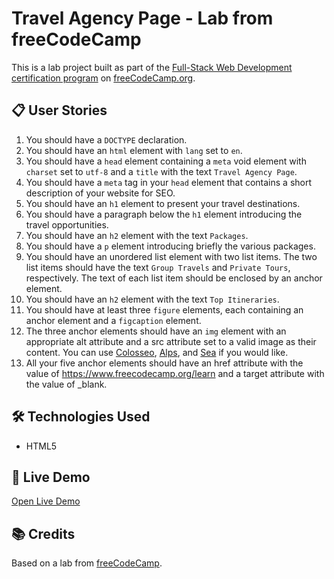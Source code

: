 # Travel Agency Page - Lab from freeCodeCamp

This is a lab project built as part of the [Full-Stack Web Development certification program](https://www.freecodecamp.org/learn/full-stack-developer/) on [freeCodeCamp.org](https://www.freecodecamp.org).  

## 📋 User Stories 

1. You should have a `DOCTYPE` declaration.
2. You should have an `html` element with `lang` set to `en`.
3. You should have a `head` element containing a `meta` void element with `charset` set to `utf-8` and a `title` with the text `Travel Agency Page`.
4. You should have a `meta` tag in your `head` element that contains a short description of your website for SEO.
5. You should have an `h1` element to present your travel destinations.
6. You should have a paragraph below the `h1` element introducing the travel opportunities.
7. You should have an `h2` element with the text `Packages`.
8. You should have a `p` element introducing briefly the various packages.
9. You should have an unordered list element with two list items. The two list items should have the text `Group Travels` and `Private Tours`, respectively. The text of each list item should be enclosed by an anchor element.
10. You should have an `h2` element with the text `Top Itineraries`.
11. You should have at least three `figure` elements, each containing an anchor element and a `figcaption` element.
12. The three anchor elements should have an `img` element with an appropriate alt attribute and a src attribute set to a valid image as their content. You can use [Colosseo](https://cdn.freecodecamp.org/curriculum/labs/colosseo.jpg), [Alps](https://cdn.freecodecamp.org/curriculum/labs/alps.jpg), and [Sea](https://cdn.freecodecamp.org/curriculum/labs/sea.jpg) if you would like.
13. All your five anchor elements should have an href attribute with the value of https://www.freecodecamp.org/learn and a target attribute with the value of _blank.


## 🛠️ Technologies Used

- HTML5  

## 🚀 Live Demo

[Open Live Demo](https://dev-amira-ezz.github.io/fcc-travel-agency-page/)  

## 📚 Credits

Based on a lab from [freeCodeCamp](https://www.freecodecamp.org).  
